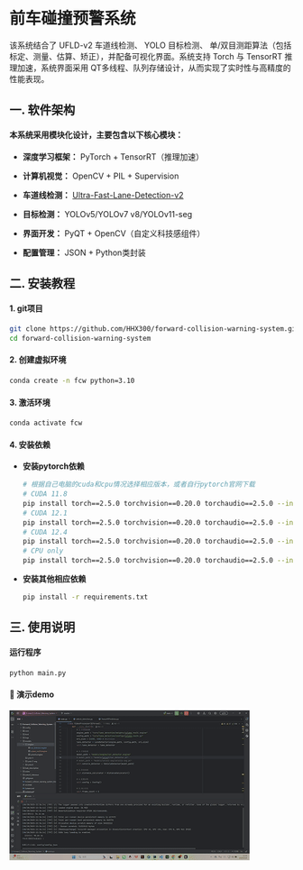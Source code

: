 

# 前车碰撞预警系统

该系统结合了 UFLD-v2 车道线检测、 YOLO 目标检测、 单/双目测距算法（包括标定、测量、估算、矫正），并配备可视化界面。系统支持 Torch 与 TensorRT 推理加速，系统界面采用 QT多线程、队列存储设计，从而实现了实时性与高精度的性能表现。



## 一. 软件架构

#### 本系统采用模块化设计，主要包含以下核心模块：

- **深度学习框架：** PyTorch + TensorRT（推理加速）

- **计算机视觉：** OpenCV + PIL + Supervision

- **车道线检测：** [Ultra-Fast-Lane-Detection-v2](https://github.com/HHX300/Ultra-Fast-Lane-Detection-v2)

- **目标检测：** YOLOv5/YOLOv7 v8/YOLOv11-seg

- **界面开发：** PyQT  + OpenCV（自定义科技感组件）

- **配置管理：** JSON + Python类封装

  

## 二. 安装教程

#### 1. git项目

```bash
git clone https://github.com/HHX300/forward-collision-warning-system.git
cd forward-collision-warning-system
```

#### 2. 创建虚拟环境

```bash
conda create -n fcw python=3.10
```

#### 3. 激活环境

```bash
conda activate fcw
```

#### 4. 安装依赖

- **安装pytorch依赖**

  ```bash
  # 根据自己电脑的cuda和cpu情况选择相应版本，或者自行pytorch官网下载
  # CUDA 11.8
  pip install torch==2.5.0 torchvision==0.20.0 torchaudio==2.5.0 --index-url https://download.pytorch.org/whl/cu118
  # CUDA 12.1
  pip install torch==2.5.0 torchvision==0.20.0 torchaudio==2.5.0 --index-url https://download.pytorch.org/whl/cu121
  # CUDA 12.4
  pip install torch==2.5.0 torchvision==0.20.0 torchaudio==2.5.0 --index-url https://download.pytorch.org/whl/cu124
  # CPU only
  pip install torch==2.5.0 torchvision==0.20.0 torchaudio==2.5.0 --index-url https://download.pytorch.org/whl/cpu
  ```

- **安装其他相应依赖**

  ```bash
  pip install -r requirements.txt
  
  ```



 ## 三. 使用说明

####  运行程序

```bash
python main.py
```

#### 📌 演示demo

![演示GIF](demo/demo1.gif)
